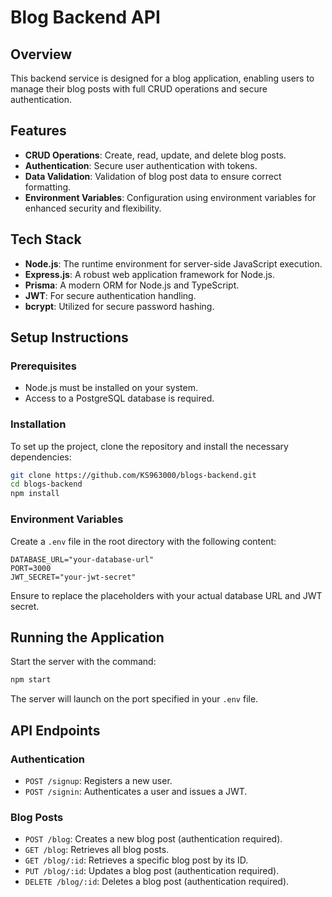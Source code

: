 # Blog Backend API

## Overview
This backend service is designed for a blog application, enabling users to manage their blog posts with full CRUD operations and secure authentication.

## Features
- **CRUD Operations**: Create, read, update, and delete blog posts.
- **Authentication**: Secure user authentication with tokens.
- **Data Validation**: Validation of blog post data to ensure correct formatting.
- **Environment Variables**: Configuration using environment variables for enhanced security and flexibility.

## Tech Stack
- **Node.js**: The runtime environment for server-side JavaScript execution.
- **Express.js**: A robust web application framework for Node.js.
- **Prisma**: A modern ORM for Node.js and TypeScript.
- **JWT**: For secure authentication handling.
- **bcrypt**: Utilized for secure password hashing.

## Setup Instructions

### Prerequisites
- Node.js must be installed on your system.
- Access to a PostgreSQL database is required.

### Installation
To set up the project, clone the repository and install the necessary dependencies:

```bash
git clone https://github.com/KS963000/blogs-backend.git
cd blogs-backend
npm install
```

### Environment Variables

Create a `.env` file in the root directory with the following content:

```env
DATABASE_URL="your-database-url"
PORT=3000
JWT_SECRET="your-jwt-secret"
```

Ensure to replace the placeholders with your actual database URL and JWT secret.

## Running the Application

Start the server with the command:

```bash
npm start
```

The server will launch on the port specified in your `.env` file.

## API Endpoints

### Authentication
- `POST /signup`: Registers a new user.
- `POST /signin`: Authenticates a user and issues a JWT.

### Blog Posts
- `POST /blog`: Creates a new blog post (authentication required).
- `GET /blog`: Retrieves all blog posts.
- `GET /blog/:id`: Retrieves a specific blog post by its ID.
- `PUT /blog/:id`: Updates a blog post (authentication required).
- `DELETE /blog/:id`: Deletes a blog post (authentication required).
```